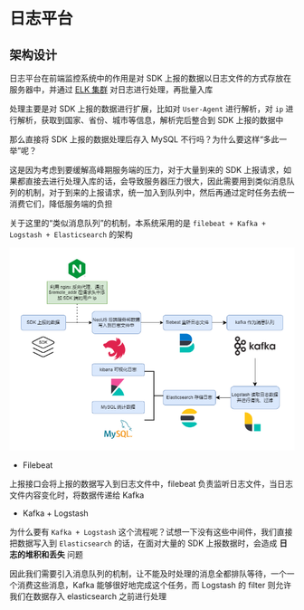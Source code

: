 # 日志平台

## 架构设计

日志平台在前端监控系统中的作用是对 SDK 上报的数据以日志文件的方式存放在服务器中，并通过 [ELK 集群](https://www.elastic.co/guide/index.html) 对日志进行处理，再批量入库

处理主要是对 SDK 上报的数据进行扩展，比如对 `User-Agent` 进行解析，对 `ip` 进行解析，获取到国家、省份、城市等信息，解析完后整合到 SDK 上报的数据中

那么直接将 SDK 上报的数据处理后存入 MySQL 不行吗？为什么要这样“多此一举”呢？

这是因为考虑到要缓解高峰期服务端的压力，对于大量到来的 SDK 上报请求，如果都直接去进行处理入库的话，会导致服务器压力很大，因此需要用到类似消息队列的机制，对于到来的上报请求，统一加入到队列中，然后再通过定时任务去统一消费它们，降低服务端的负担

关于这里的“类似消息队列”的机制，本系统采用的是 `filebeat + Kafka + Logstash + Elasticsearch` 的架构

![日志平台架构图](images/日志平台架构图.png)

- Filebeat

上报接口会将上报的数据写入到日志文件中，filebeat 负责监听日志文件，当日志文件内容变化时，将数据传递给 Kafka

- Kafka + Logstash

为什么要有 `Kafka + Logstash` 这个流程呢？试想一下没有这些中间件，我们直接把数据写入到 `Elasticsearch` 的话，在面对大量的 SDK 上报数据时，会造成 **日志的堆积和丢失** 问题

因此我们需要引入消息队列的机制，让不能及时处理的消息全都排队等待，一个一个消费这些消息，Kafka 能够很好地完成这个任务，而 Logstash 的 filter 则允许我们在数据存入 elasticsearch 之前进行处理
